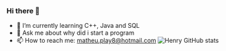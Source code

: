 ### Hi there 👋

- 🌱 I’m currently learning C++, Java and SQL
- 💬 Ask me about why did i start a program
- 📫 How to reach me: matheu.play8@hotmail.com
![Henry GitHub stats](https://github-readme-stats.vercel.app/api?username=MatheusHenry2&show_icons=true&theme=radical)




